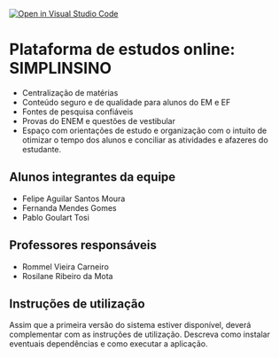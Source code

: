 [![Open in Visual Studio Code](https://classroom.github.com/assets/open-in-vscode-f059dc9a6f8d3a56e377f745f24479a46679e63a5d9fe6f495e02850cd0d8118.svg)](https://classroom.github.com/online_ide?assignment_repo_id=452389&assignment_repo_type=GroupAssignmentRepo)
# Plataforma de estudos online: SIMPLINSINO

* Centralização de matérias 
* Conteúdo seguro e de qualidade para alunos do EM e EF
* Fontes de pesquisa confiáveis
* Provas do ENEM e questões de vestibular
* Espaço com orientações de estudo e organização com o intuito de otimizar o tempo dos alunos e conciliar as atividades e afazeres do estudante.  

## Alunos integrantes da equipe

* Felipe Aguilar Santos Moura
* Fernanda Mendes Gomes
* Pablo Goulart Tosi

## Professores responsáveis

* Rommel Vieira Carneiro
* Rosilane Ribeiro da Mota

## Instruções de utilização

Assim que a primeira versão do sistema estiver disponível, deverá complementar com as instruções de utilização. Descreva como instalar eventuais dependências e como executar a aplicação.

